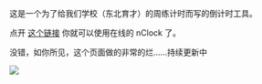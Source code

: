 这是一个为了给我们学校（东北育才）的周练计时而写的倒计时工具。

点开 [这个链接](https://gary-0925.github.io/nClock) 你就可以使用在线的 nClock 了。

没错，如你所见，这个页面做的非常的烂......持续更新中

![](https://w.saobby.com/w/4md737id)

